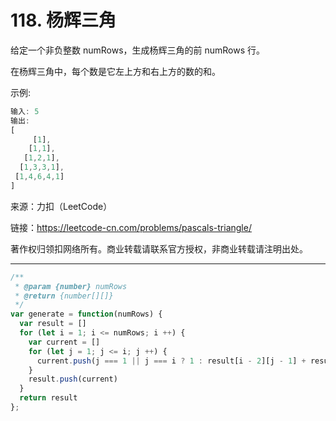 # 118. 杨辉三角

给定一个非负整数 numRows，生成杨辉三角的前 numRows 行。

在杨辉三角中，每个数是它左上方和右上方的数的和。

示例:

```js
输入: 5
输出:
[
     [1],
    [1,1],
   [1,2,1],
  [1,3,3,1],
 [1,4,6,4,1]
]
```

来源：力扣（LeetCode）

链接：<https://leetcode-cn.com/problems/pascals-triangle/>

著作权归领扣网络所有。商业转载请联系官方授权，非商业转载请注明出处。

---

```js
/**
 * @param {number} numRows
 * @return {number[][]}
 */
var generate = function(numRows) {
  var result = []
  for (let i = 1; i <= numRows; i ++) {
    var current = []
    for (let j = 1; j <= i; j ++) {
      current.push(j === 1 || j === i ? 1 : result[i - 2][j - 1] + result[i - 2][j - 2])
    }
    result.push(current)
  }
  return result
};
```

